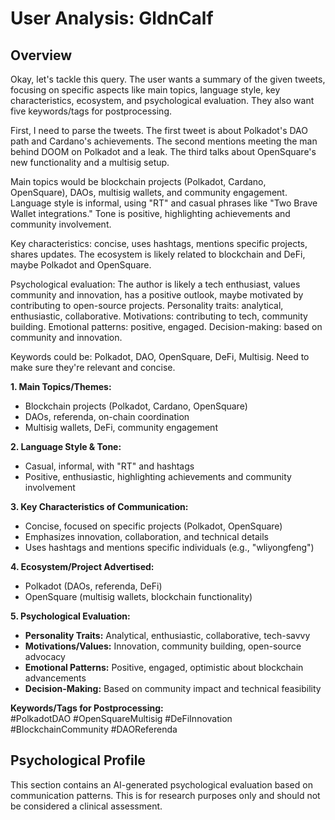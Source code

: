 # User Analysis: GldnCalf

## Overview

<think>
Okay, let's tackle this query. The user wants a summary of the given tweets, focusing on specific aspects like main topics, language style, key characteristics, ecosystem, and psychological evaluation. They also want five keywords/tags for postprocessing. 

First, I need to parse the tweets. The first tweet is about Polkadot's DAO path and Cardano's achievements. The second mentions meeting the man behind DOOM on Polkadot and a leak. The third talks about OpenSquare's new functionality and a multisig setup.

Main topics would be blockchain projects (Polkadot, Cardano, OpenSquare), DAOs, multisig wallets, and community engagement. Language style is informal, using "RT" and casual phrases like "Two Brave Wallet integrations." Tone is positive, highlighting achievements and community involvement.

Key characteristics: concise, uses hashtags, mentions specific projects, shares updates. The ecosystem is likely related to blockchain and DeFi, maybe Polkadot and OpenSquare. 

Psychological evaluation: The author is likely a tech enthusiast, values community and innovation, has a positive outlook, maybe motivated by contributing to open-source projects. Personality traits: analytical, enthusiastic, collaborative. Motivations: contributing to tech, community building. Emotional patterns: positive, engaged. Decision-making: based on community and innovation.

Keywords could be: Polkadot, DAO, OpenSquare, DeFi, Multisig. Need to make sure they're relevant and concise.
</think>

**1. Main Topics/Themes:**  
- Blockchain projects (Polkadot, Cardano, OpenSquare)  
- DAOs, referenda, on-chain coordination  
- Multisig wallets, DeFi, community engagement  

**2. Language Style & Tone:**  
- Casual, informal, with "RT" and hashtags  
- Positive, enthusiastic, highlighting achievements and community involvement  

**3. Key Characteristics of Communication:**  
- Concise, focused on specific projects (Polkadot, OpenSquare)  
- Emphasizes innovation, collaboration, and technical details  
- Uses hashtags and mentions specific individuals (e.g., "wliyongfeng")  

**4. Ecosystem/Project Advertised:**  
- Polkadot (DAOs, referenda, DeFi)  
- OpenSquare (multisig wallets, blockchain functionality)  

**5. Psychological Evaluation:**  
- **Personality Traits:** Analytical, enthusiastic, collaborative, tech-savvy  
- **Motivations/Values:** Innovation, community building, open-source advocacy  
- **Emotional Patterns:** Positive, engaged, optimistic about blockchain advancements  
- **Decision-Making:** Based on community impact and technical feasibility  

**Keywords/Tags for Postprocessing:**  
#PolkadotDAO #OpenSquareMultisig #DeFiInnovation #BlockchainCommunity #DAOReferenda

## Psychological Profile

This section contains an AI-generated psychological evaluation based on communication patterns. This is for research purposes only and should not be considered a clinical assessment.